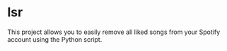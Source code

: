 # lsr
This project allows you to easily remove all liked songs from your Spotify account using the Python script.

